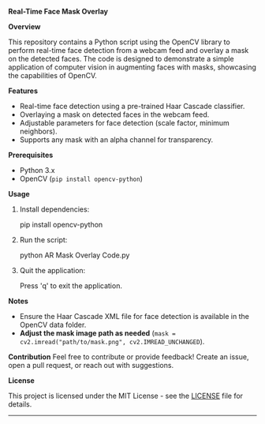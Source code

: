 

**Real-Time Face Mask Overlay**

**Overview**

This repository contains a Python script using the OpenCV library to perform real-time face detection from a webcam feed and overlay a mask on the detected faces. The code is designed to demonstrate a simple application of computer vision in augmenting faces with masks, showcasing the capabilities of OpenCV.

**Features**

- Real-time face detection using a pre-trained Haar Cascade classifier.
- Overlaying a mask on detected faces in the webcam feed.
- Adjustable parameters for face detection (scale factor, minimum neighbors).
- Supports any mask with an alpha channel for transparency.

**Prerequisites**

- Python 3.x
- OpenCV (`pip install opencv-python`)

**Usage**



1. Install dependencies:

    
    pip install opencv-python
    

2. Run the script:

    python AR Mask Overlay Code.py
    

3. Quit the application:

    Press 'q' to exit the application.


**Notes**

- Ensure the Haar Cascade XML file for face detection is available in the OpenCV data folder.
- **Adjust the mask image path as needed** (`mask = cv2.imread("path/to/mask.png", cv2.IMREAD_UNCHANGED`).

**Contribution**
Feel free to contribute or provide feedback! Create an issue, open a pull request, or reach out with suggestions.

**License**

This project is licensed under the MIT License - see the [LICENSE](LICENSE) file for details.

---
